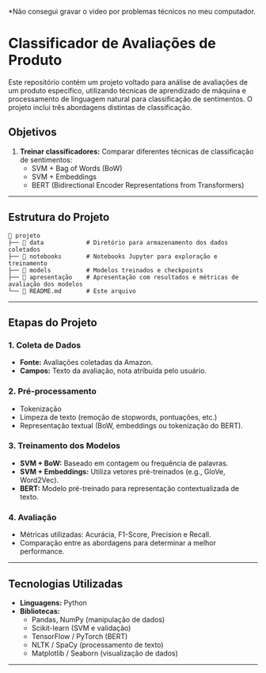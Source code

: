 *Não consegui gravar o video por problemas técnicos no meu computador.

# Classificador de Avaliações de Produto

Este repositório contém um projeto voltado para análise de avaliações de um produto específico, utilizando técnicas de aprendizado de máquina e processamento de linguagem natural para classificação de sentimentos. O projeto inclui três abordagens distintas de classificação.

## Objetivos

1. **Treinar classificadores:** Comparar diferentes técnicas de classificação de sentimentos:
   - SVM + Bag of Words (BoW)
   - SVM + Embeddings
   - BERT (Bidirectional Encoder Representations from Transformers)

---

## Estrutura do Projeto

```
📂 projeto
├── 📁 data            # Diretório para armazenamento dos dados coletados
├── 📁 notebooks       # Notebooks Jupyter para exploração e treinamento
├── 📁 models          # Modelos treinados e checkpoints
├── 📁 apresentação    # Apresentação com resultados e métricas de avaliação dos modelos
└── 📄 README.md       # Este arquivo
```

---

## Etapas do Projeto

### 1. Coleta de Dados
- **Fonte:** Avaliações coletadas da Amazon.
- **Campos:** Texto da avaliação, nota atribuída pelo usuário.

### 2. Pré-processamento
- Tokenização
- Limpeza de texto (remoção de stopwords, pontuações, etc.)
- Representação textual (BoW, embeddings ou tokenização do BERT).

### 3. Treinamento dos Modelos
- **SVM + BoW:** Baseado em contagem ou frequência de palavras.
- **SVM + Embeddings:** Utiliza vetores pré-treinados (e.g., GloVe, Word2Vec).
- **BERT:** Modelo pré-treinado para representação contextualizada de texto.

### 4. Avaliação
- Métricas utilizadas: Acurácia, F1-Score, Precision e Recall.
- Comparação entre as abordagens para determinar a melhor performance.

---

## Tecnologias Utilizadas

- **Linguagens:** Python
- **Bibliotecas:**
  - Pandas, NumPy (manipulação de dados)
  - Scikit-learn (SVM e validação)
  - TensorFlow / PyTorch (BERT)
  - NLTK / SpaCy (processamento de texto)
  - Matplotlib / Seaborn (visualização de dados)

---
